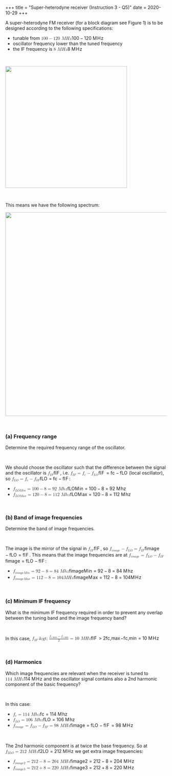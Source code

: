 +++
title = "Super-heterodyne receiver (Instruction 3 - Q5)"
date = 2020-10-29
+++
<p>A super-heterodyne FM receiver (for a block diagram see Figure 1) is to be designed according to the following specifications:</p><ul><li>tunable from <span class="ql-formula" data-value="100-120\ MHz">﻿<span contenteditable="false"><span class="katex"><span class="katex-mathml"><math><semantics><mrow><mn>100</mn><mo>−</mo><mn>120</mn><mtext>&nbsp;</mtext><mi>M</mi><mi>H</mi><mi>z</mi></mrow><annotation encoding="application/x-tex">100-120\ MHz</annotation></semantics></math></span><span class="katex-html" aria-hidden="true"><span class="base"><span class="strut" style="height: 0.72777em; vertical-align: -0.08333em;"></span><span class="mord">1</span><span class="mord">0</span><span class="mord">0</span><span class="mspace" style="margin-right: 0.2222222222222222em;"></span><span class="mbin">−</span><span class="mspace" style="margin-right: 0.2222222222222222em;"></span></span><span class="base"><span class="strut" style="height: 0.68333em; vertical-align: 0em;"></span><span class="mord">1</span><span class="mord">2</span><span class="mord">0</span><span class="mspace">&nbsp;</span><span style="margin-right: 0.10903em;" class="mord mathdefault">M</span><span style="margin-right: 0.08125em;" class="mord mathdefault">H</span><span style="margin-right: 0.04398em;" class="mord mathdefault">z</span></span></span></span></span>﻿</span></li><li>oscillator frequency lower than the tuned frequency</li><li>the IF frequency is <span class="ql-formula" data-value="8\ MHz">﻿<span contenteditable="false"><span class="katex"><span class="katex-mathml"><math><semantics><mrow><mn>8</mn><mtext>&nbsp;</mtext><mi>M</mi><mi>H</mi><mi>z</mi></mrow><annotation encoding="application/x-tex">8\ MHz</annotation></semantics></math></span><span class="katex-html" aria-hidden="true"><span class="base"><span class="strut" style="height: 0.68333em; vertical-align: 0em;"></span><span class="mord">8</span><span class="mspace">&nbsp;</span><span style="margin-right: 0.10903em;" class="mord mathdefault">M</span><span style="margin-right: 0.08125em;" class="mord mathdefault">H</span><span style="margin-right: 0.04398em;" class="mord mathdefault">z</span></span></span></span></span>﻿</span></li></ul><p><br></p><p><img src="https://i.imgur.com/aiz8zcO.png" width="380"></p><p><br></p><p>This means we have the following spectrum:</p><p><img src="https://i.imgur.com/W0YXa6y.png" width="636"></p><p><br></p><h3 id="(a)-frequency-range">(a) Frequency range</h3><p>Determine the required frequency range of the oscillator.</p><p><br></p><p>We should choose the oscillator such that the difference between the signal and the oscillator is <span class="ql-formula" data-value="f_{IF}">﻿<span contenteditable="false"><span class="katex"><span class="katex-mathml"><math><semantics><mrow><msub><mi>f</mi><mrow><mi>I</mi><mi>F</mi></mrow></msub></mrow><annotation encoding="application/x-tex">f_{IF}</annotation></semantics></math></span><span class="katex-html" aria-hidden="true"><span class="base"><span class="strut" style="height: 0.8888799999999999em; vertical-align: -0.19444em;"></span><span class="mord"><span style="margin-right: 0.10764em;" class="mord mathdefault">f</span><span class="msupsub"><span class="vlist-t vlist-t2"><span class="vlist-r"><span class="vlist" style="height: 0.32833099999999993em;"><span class="" style="top: -2.5500000000000003em; margin-left: -0.10764em; margin-right: 0.05em;"><span class="pstrut" style="height: 2.7em;"></span><span class="sizing reset-size6 size3 mtight"><span class="mord mtight"><span style="margin-right: 0.07847em;" class="mord mathdefault mtight">I</span><span style="margin-right: 0.13889em;" class="mord mathdefault mtight">F</span></span></span></span></span><span class="vlist-s">​</span></span><span class="vlist-r"><span class="vlist" style="height: 0.15em;"><span class=""></span></span></span></span></span></span></span></span></span></span>﻿</span>, i.e. <span class="ql-formula" data-value="f_{IF}=f_c-f_{LO}">﻿<span contenteditable="false"><span class="katex"><span class="katex-mathml"><math><semantics><mrow><msub><mi>f</mi><mrow><mi>I</mi><mi>F</mi></mrow></msub><mo>=</mo><msub><mi>f</mi><mi>c</mi></msub><mo>−</mo><msub><mi>f</mi><mrow><mi>L</mi><mi>O</mi></mrow></msub></mrow><annotation encoding="application/x-tex">f_{IF}=f_c-f_{LO}</annotation></semantics></math></span><span class="katex-html" aria-hidden="true"><span class="base"><span class="strut" style="height: 0.8888799999999999em; vertical-align: -0.19444em;"></span><span class="mord"><span style="margin-right: 0.10764em;" class="mord mathdefault">f</span><span class="msupsub"><span class="vlist-t vlist-t2"><span class="vlist-r"><span class="vlist" style="height: 0.32833099999999993em;"><span class="" style="top: -2.5500000000000003em; margin-left: -0.10764em; margin-right: 0.05em;"><span class="pstrut" style="height: 2.7em;"></span><span class="sizing reset-size6 size3 mtight"><span class="mord mtight"><span style="margin-right: 0.07847em;" class="mord mathdefault mtight">I</span><span style="margin-right: 0.13889em;" class="mord mathdefault mtight">F</span></span></span></span></span><span class="vlist-s">​</span></span><span class="vlist-r"><span class="vlist" style="height: 0.15em;"><span class=""></span></span></span></span></span></span><span class="mspace" style="margin-right: 0.2777777777777778em;"></span><span class="mrel">=</span><span class="mspace" style="margin-right: 0.2777777777777778em;"></span></span><span class="base"><span class="strut" style="height: 0.8888799999999999em; vertical-align: -0.19444em;"></span><span class="mord"><span style="margin-right: 0.10764em;" class="mord mathdefault">f</span><span class="msupsub"><span class="vlist-t vlist-t2"><span class="vlist-r"><span class="vlist" style="height: 0.151392em;"><span class="" style="top: -2.5500000000000003em; margin-left: -0.10764em; margin-right: 0.05em;"><span class="pstrut" style="height: 2.7em;"></span><span class="sizing reset-size6 size3 mtight"><span class="mord mathdefault mtight">c</span></span></span></span><span class="vlist-s">​</span></span><span class="vlist-r"><span class="vlist" style="height: 0.15em;"><span class=""></span></span></span></span></span></span><span class="mspace" style="margin-right: 0.2222222222222222em;"></span><span class="mbin">−</span><span class="mspace" style="margin-right: 0.2222222222222222em;"></span></span><span class="base"><span class="strut" style="height: 0.8888799999999999em; vertical-align: -0.19444em;"></span><span class="mord"><span style="margin-right: 0.10764em;" class="mord mathdefault">f</span><span class="msupsub"><span class="vlist-t vlist-t2"><span class="vlist-r"><span class="vlist" style="height: 0.32833099999999993em;"><span class="" style="top: -2.5500000000000003em; margin-left: -0.10764em; margin-right: 0.05em;"><span class="pstrut" style="height: 2.7em;"></span><span class="sizing reset-size6 size3 mtight"><span class="mord mtight"><span class="mord mathdefault mtight">L</span><span style="margin-right: 0.02778em;" class="mord mathdefault mtight">O</span></span></span></span></span><span class="vlist-s">​</span></span><span class="vlist-r"><span class="vlist" style="height: 0.15em;"><span class=""></span></span></span></span></span></span></span></span></span></span>﻿</span> (local oscillator), so <span class="ql-formula" data-value="f_{LO}=f_c-f_{IF}">﻿<span contenteditable="false"><span class="katex"><span class="katex-mathml"><math><semantics><mrow><msub><mi>f</mi><mrow><mi>L</mi><mi>O</mi></mrow></msub><mo>=</mo><msub><mi>f</mi><mi>c</mi></msub><mo>−</mo><msub><mi>f</mi><mrow><mi>I</mi><mi>F</mi></mrow></msub></mrow><annotation encoding="application/x-tex">f_{LO}=f_c-f_{IF}</annotation></semantics></math></span><span class="katex-html" aria-hidden="true"><span class="base"><span class="strut" style="height: 0.8888799999999999em; vertical-align: -0.19444em;"></span><span class="mord"><span style="margin-right: 0.10764em;" class="mord mathdefault">f</span><span class="msupsub"><span class="vlist-t vlist-t2"><span class="vlist-r"><span class="vlist" style="height: 0.32833099999999993em;"><span class="" style="top: -2.5500000000000003em; margin-left: -0.10764em; margin-right: 0.05em;"><span class="pstrut" style="height: 2.7em;"></span><span class="sizing reset-size6 size3 mtight"><span class="mord mtight"><span class="mord mathdefault mtight">L</span><span style="margin-right: 0.02778em;" class="mord mathdefault mtight">O</span></span></span></span></span><span class="vlist-s">​</span></span><span class="vlist-r"><span class="vlist" style="height: 0.15em;"><span class=""></span></span></span></span></span></span><span class="mspace" style="margin-right: 0.2777777777777778em;"></span><span class="mrel">=</span><span class="mspace" style="margin-right: 0.2777777777777778em;"></span></span><span class="base"><span class="strut" style="height: 0.8888799999999999em; vertical-align: -0.19444em;"></span><span class="mord"><span style="margin-right: 0.10764em;" class="mord mathdefault">f</span><span class="msupsub"><span class="vlist-t vlist-t2"><span class="vlist-r"><span class="vlist" style="height: 0.151392em;"><span class="" style="top: -2.5500000000000003em; margin-left: -0.10764em; margin-right: 0.05em;"><span class="pstrut" style="height: 2.7em;"></span><span class="sizing reset-size6 size3 mtight"><span class="mord mathdefault mtight">c</span></span></span></span><span class="vlist-s">​</span></span><span class="vlist-r"><span class="vlist" style="height: 0.15em;"><span class=""></span></span></span></span></span></span><span class="mspace" style="margin-right: 0.2222222222222222em;"></span><span class="mbin">−</span><span class="mspace" style="margin-right: 0.2222222222222222em;"></span></span><span class="base"><span class="strut" style="height: 0.8888799999999999em; vertical-align: -0.19444em;"></span><span class="mord"><span style="margin-right: 0.10764em;" class="mord mathdefault">f</span><span class="msupsub"><span class="vlist-t vlist-t2"><span class="vlist-r"><span class="vlist" style="height: 0.32833099999999993em;"><span class="" style="top: -2.5500000000000003em; margin-left: -0.10764em; margin-right: 0.05em;"><span class="pstrut" style="height: 2.7em;"></span><span class="sizing reset-size6 size3 mtight"><span class="mord mtight"><span style="margin-right: 0.07847em;" class="mord mathdefault mtight">I</span><span style="margin-right: 0.13889em;" class="mord mathdefault mtight">F</span></span></span></span></span><span class="vlist-s">​</span></span><span class="vlist-r"><span class="vlist" style="height: 0.15em;"><span class=""></span></span></span></span></span></span></span></span></span></span>﻿</span>:</p><ul><li><span class="ql-formula" data-value="f_{LOMin}=100-8=92\ Mhz">﻿<span contenteditable="false"><span class="katex"><span class="katex-mathml"><math><semantics><mrow><msub><mi>f</mi><mrow><mi>L</mi><mi>O</mi><mi>M</mi><mi>i</mi><mi>n</mi></mrow></msub><mo>=</mo><mn>100</mn><mo>−</mo><mn>8</mn><mo>=</mo><mn>92</mn><mtext>&nbsp;</mtext><mi>M</mi><mi>h</mi><mi>z</mi></mrow><annotation encoding="application/x-tex">f_{LOMin}=100-8=92\ Mhz</annotation></semantics></math></span><span class="katex-html" aria-hidden="true"><span class="base"><span class="strut" style="height: 0.8888799999999999em; vertical-align: -0.19444em;"></span><span class="mord"><span style="margin-right: 0.10764em;" class="mord mathdefault">f</span><span class="msupsub"><span class="vlist-t vlist-t2"><span class="vlist-r"><span class="vlist" style="height: 0.32833099999999993em;"><span class="" style="top: -2.5500000000000003em; margin-left: -0.10764em; margin-right: 0.05em;"><span class="pstrut" style="height: 2.7em;"></span><span class="sizing reset-size6 size3 mtight"><span class="mord mtight"><span class="mord mathdefault mtight">L</span><span style="margin-right: 0.02778em;" class="mord mathdefault mtight">O</span><span style="margin-right: 0.10903em;" class="mord mathdefault mtight">M</span><span class="mord mathdefault mtight">i</span><span class="mord mathdefault mtight">n</span></span></span></span></span><span class="vlist-s">​</span></span><span class="vlist-r"><span class="vlist" style="height: 0.15em;"><span class=""></span></span></span></span></span></span><span class="mspace" style="margin-right: 0.2777777777777778em;"></span><span class="mrel">=</span><span class="mspace" style="margin-right: 0.2777777777777778em;"></span></span><span class="base"><span class="strut" style="height: 0.72777em; vertical-align: -0.08333em;"></span><span class="mord">1</span><span class="mord">0</span><span class="mord">0</span><span class="mspace" style="margin-right: 0.2222222222222222em;"></span><span class="mbin">−</span><span class="mspace" style="margin-right: 0.2222222222222222em;"></span></span><span class="base"><span class="strut" style="height: 0.64444em; vertical-align: 0em;"></span><span class="mord">8</span><span class="mspace" style="margin-right: 0.2777777777777778em;"></span><span class="mrel">=</span><span class="mspace" style="margin-right: 0.2777777777777778em;"></span></span><span class="base"><span class="strut" style="height: 0.69444em; vertical-align: 0em;"></span><span class="mord">9</span><span class="mord">2</span><span class="mspace">&nbsp;</span><span style="margin-right: 0.10903em;" class="mord mathdefault">M</span><span class="mord mathdefault">h</span><span style="margin-right: 0.04398em;" class="mord mathdefault">z</span></span></span></span></span>﻿</span></li><li><span class="ql-formula" data-value="f_{LOMax}=120-8=112\ Mhz">﻿<span contenteditable="false"><span class="katex"><span class="katex-mathml"><math><semantics><mrow><msub><mi>f</mi><mrow><mi>L</mi><mi>O</mi><mi>M</mi><mi>a</mi><mi>x</mi></mrow></msub><mo>=</mo><mn>120</mn><mo>−</mo><mn>8</mn><mo>=</mo><mn>112</mn><mtext>&nbsp;</mtext><mi>M</mi><mi>h</mi><mi>z</mi></mrow><annotation encoding="application/x-tex">f_{LOMax}=120-8=112\ Mhz</annotation></semantics></math></span><span class="katex-html" aria-hidden="true"><span class="base"><span class="strut" style="height: 0.8888799999999999em; vertical-align: -0.19444em;"></span><span class="mord"><span style="margin-right: 0.10764em;" class="mord mathdefault">f</span><span class="msupsub"><span class="vlist-t vlist-t2"><span class="vlist-r"><span class="vlist" style="height: 0.32833099999999993em;"><span class="" style="top: -2.5500000000000003em; margin-left: -0.10764em; margin-right: 0.05em;"><span class="pstrut" style="height: 2.7em;"></span><span class="sizing reset-size6 size3 mtight"><span class="mord mtight"><span class="mord mathdefault mtight">L</span><span style="margin-right: 0.02778em;" class="mord mathdefault mtight">O</span><span style="margin-right: 0.10903em;" class="mord mathdefault mtight">M</span><span class="mord mathdefault mtight">a</span><span class="mord mathdefault mtight">x</span></span></span></span></span><span class="vlist-s">​</span></span><span class="vlist-r"><span class="vlist" style="height: 0.15em;"><span class=""></span></span></span></span></span></span><span class="mspace" style="margin-right: 0.2777777777777778em;"></span><span class="mrel">=</span><span class="mspace" style="margin-right: 0.2777777777777778em;"></span></span><span class="base"><span class="strut" style="height: 0.72777em; vertical-align: -0.08333em;"></span><span class="mord">1</span><span class="mord">2</span><span class="mord">0</span><span class="mspace" style="margin-right: 0.2222222222222222em;"></span><span class="mbin">−</span><span class="mspace" style="margin-right: 0.2222222222222222em;"></span></span><span class="base"><span class="strut" style="height: 0.64444em; vertical-align: 0em;"></span><span class="mord">8</span><span class="mspace" style="margin-right: 0.2777777777777778em;"></span><span class="mrel">=</span><span class="mspace" style="margin-right: 0.2777777777777778em;"></span></span><span class="base"><span class="strut" style="height: 0.69444em; vertical-align: 0em;"></span><span class="mord">1</span><span class="mord">1</span><span class="mord">2</span><span class="mspace">&nbsp;</span><span style="margin-right: 0.10903em;" class="mord mathdefault">M</span><span class="mord mathdefault">h</span><span style="margin-right: 0.04398em;" class="mord mathdefault">z</span></span></span></span></span>﻿</span> </li></ul><p><br></p><h3 id="(b)-band-of-image-frequencies">(b) Band of image frequencies</h3><p>Determine the band of image frequencies.</p><p><br></p><p>The image is the mirror of the signal in <span class="ql-formula" data-value="f_{IF}">﻿<span contenteditable="false"><span class="katex"><span class="katex-mathml"><math><semantics><mrow><msub><mi>f</mi><mrow><mi>I</mi><mi>F</mi></mrow></msub></mrow><annotation encoding="application/x-tex">f_{IF}</annotation></semantics></math></span><span class="katex-html" aria-hidden="true"><span class="base"><span class="strut" style="height: 0.8888799999999999em; vertical-align: -0.19444em;"></span><span class="mord"><span style="margin-right: 0.10764em;" class="mord mathdefault">f</span><span class="msupsub"><span class="vlist-t vlist-t2"><span class="vlist-r"><span class="vlist" style="height: 0.32833099999999993em;"><span class="" style="top: -2.5500000000000003em; margin-left: -0.10764em; margin-right: 0.05em;"><span class="pstrut" style="height: 2.7em;"></span><span class="sizing reset-size6 size3 mtight"><span class="mord mtight"><span style="margin-right: 0.07847em;" class="mord mathdefault mtight">I</span><span style="margin-right: 0.13889em;" class="mord mathdefault mtight">F</span></span></span></span></span><span class="vlist-s">​</span></span><span class="vlist-r"><span class="vlist" style="height: 0.15em;"><span class=""></span></span></span></span></span></span></span></span></span></span>﻿</span>, so <span class="ql-formula" data-value="f_{image}-f_{LO}=f_{IF}">﻿<span contenteditable="false"><span class="katex"><span class="katex-mathml"><math><semantics><mrow><msub><mi>f</mi><mrow><mi>i</mi><mi>m</mi><mi>a</mi><mi>g</mi><mi>e</mi></mrow></msub><mo>−</mo><msub><mi>f</mi><mrow><mi>L</mi><mi>O</mi></mrow></msub><mo>=</mo><msub><mi>f</mi><mrow><mi>I</mi><mi>F</mi></mrow></msub></mrow><annotation encoding="application/x-tex">f_{image}-f_{LO}=f_{IF}</annotation></semantics></math></span><span class="katex-html" aria-hidden="true"><span class="base"><span class="strut" style="height: 0.980548em; vertical-align: -0.286108em;"></span><span class="mord"><span style="margin-right: 0.10764em;" class="mord mathdefault">f</span><span class="msupsub"><span class="vlist-t vlist-t2"><span class="vlist-r"><span class="vlist" style="height: 0.311664em;"><span class="" style="top: -2.5500000000000003em; margin-left: -0.10764em; margin-right: 0.05em;"><span class="pstrut" style="height: 2.7em;"></span><span class="sizing reset-size6 size3 mtight"><span class="mord mtight"><span class="mord mathdefault mtight">i</span><span class="mord mathdefault mtight">m</span><span class="mord mathdefault mtight">a</span><span style="margin-right: 0.03588em;" class="mord mathdefault mtight">g</span><span class="mord mathdefault mtight">e</span></span></span></span></span><span class="vlist-s">​</span></span><span class="vlist-r"><span class="vlist" style="height: 0.286108em;"><span class=""></span></span></span></span></span></span><span class="mspace" style="margin-right: 0.2222222222222222em;"></span><span class="mbin">−</span><span class="mspace" style="margin-right: 0.2222222222222222em;"></span></span><span class="base"><span class="strut" style="height: 0.8888799999999999em; vertical-align: -0.19444em;"></span><span class="mord"><span style="margin-right: 0.10764em;" class="mord mathdefault">f</span><span class="msupsub"><span class="vlist-t vlist-t2"><span class="vlist-r"><span class="vlist" style="height: 0.32833099999999993em;"><span class="" style="top: -2.5500000000000003em; margin-left: -0.10764em; margin-right: 0.05em;"><span class="pstrut" style="height: 2.7em;"></span><span class="sizing reset-size6 size3 mtight"><span class="mord mtight"><span class="mord mathdefault mtight">L</span><span style="margin-right: 0.02778em;" class="mord mathdefault mtight">O</span></span></span></span></span><span class="vlist-s">​</span></span><span class="vlist-r"><span class="vlist" style="height: 0.15em;"><span class=""></span></span></span></span></span></span><span class="mspace" style="margin-right: 0.2777777777777778em;"></span><span class="mrel">=</span><span class="mspace" style="margin-right: 0.2777777777777778em;"></span></span><span class="base"><span class="strut" style="height: 0.8888799999999999em; vertical-align: -0.19444em;"></span><span class="mord"><span style="margin-right: 0.10764em;" class="mord mathdefault">f</span><span class="msupsub"><span class="vlist-t vlist-t2"><span class="vlist-r"><span class="vlist" style="height: 0.32833099999999993em;"><span class="" style="top: -2.5500000000000003em; margin-left: -0.10764em; margin-right: 0.05em;"><span class="pstrut" style="height: 2.7em;"></span><span class="sizing reset-size6 size3 mtight"><span class="mord mtight"><span style="margin-right: 0.07847em;" class="mord mathdefault mtight">I</span><span style="margin-right: 0.13889em;" class="mord mathdefault mtight">F</span></span></span></span></span><span class="vlist-s">​</span></span><span class="vlist-r"><span class="vlist" style="height: 0.15em;"><span class=""></span></span></span></span></span></span></span></span></span></span>﻿</span>. This means that the image frequencies are at <span class="ql-formula" data-value="f_{image}=f_{LO}-f_{IF}">﻿<span contenteditable="false"><span class="katex"><span class="katex-mathml"><math><semantics><mrow><msub><mi>f</mi><mrow><mi>i</mi><mi>m</mi><mi>a</mi><mi>g</mi><mi>e</mi></mrow></msub><mo>=</mo><msub><mi>f</mi><mrow><mi>L</mi><mi>O</mi></mrow></msub><mo>−</mo><msub><mi>f</mi><mrow><mi>I</mi><mi>F</mi></mrow></msub></mrow><annotation encoding="application/x-tex">f_{image}=f_{LO}-f_{IF}</annotation></semantics></math></span><span class="katex-html" aria-hidden="true"><span class="base"><span class="strut" style="height: 0.980548em; vertical-align: -0.286108em;"></span><span class="mord"><span style="margin-right: 0.10764em;" class="mord mathdefault">f</span><span class="msupsub"><span class="vlist-t vlist-t2"><span class="vlist-r"><span class="vlist" style="height: 0.311664em;"><span class="" style="top: -2.5500000000000003em; margin-left: -0.10764em; margin-right: 0.05em;"><span class="pstrut" style="height: 2.7em;"></span><span class="sizing reset-size6 size3 mtight"><span class="mord mtight"><span class="mord mathdefault mtight">i</span><span class="mord mathdefault mtight">m</span><span class="mord mathdefault mtight">a</span><span style="margin-right: 0.03588em;" class="mord mathdefault mtight">g</span><span class="mord mathdefault mtight">e</span></span></span></span></span><span class="vlist-s">​</span></span><span class="vlist-r"><span class="vlist" style="height: 0.286108em;"><span class=""></span></span></span></span></span></span><span class="mspace" style="margin-right: 0.2777777777777778em;"></span><span class="mrel">=</span><span class="mspace" style="margin-right: 0.2777777777777778em;"></span></span><span class="base"><span class="strut" style="height: 0.8888799999999999em; vertical-align: -0.19444em;"></span><span class="mord"><span style="margin-right: 0.10764em;" class="mord mathdefault">f</span><span class="msupsub"><span class="vlist-t vlist-t2"><span class="vlist-r"><span class="vlist" style="height: 0.32833099999999993em;"><span class="" style="top: -2.5500000000000003em; margin-left: -0.10764em; margin-right: 0.05em;"><span class="pstrut" style="height: 2.7em;"></span><span class="sizing reset-size6 size3 mtight"><span class="mord mtight"><span class="mord mathdefault mtight">L</span><span style="margin-right: 0.02778em;" class="mord mathdefault mtight">O</span></span></span></span></span><span class="vlist-s">​</span></span><span class="vlist-r"><span class="vlist" style="height: 0.15em;"><span class=""></span></span></span></span></span></span><span class="mspace" style="margin-right: 0.2222222222222222em;"></span><span class="mbin">−</span><span class="mspace" style="margin-right: 0.2222222222222222em;"></span></span><span class="base"><span class="strut" style="height: 0.8888799999999999em; vertical-align: -0.19444em;"></span><span class="mord"><span style="margin-right: 0.10764em;" class="mord mathdefault">f</span><span class="msupsub"><span class="vlist-t vlist-t2"><span class="vlist-r"><span class="vlist" style="height: 0.32833099999999993em;"><span class="" style="top: -2.5500000000000003em; margin-left: -0.10764em; margin-right: 0.05em;"><span class="pstrut" style="height: 2.7em;"></span><span class="sizing reset-size6 size3 mtight"><span class="mord mtight"><span style="margin-right: 0.07847em;" class="mord mathdefault mtight">I</span><span style="margin-right: 0.13889em;" class="mord mathdefault mtight">F</span></span></span></span></span><span class="vlist-s">​</span></span><span class="vlist-r"><span class="vlist" style="height: 0.15em;"><span class=""></span></span></span></span></span></span></span></span></span></span>﻿</span>:</p><ul><li><span class="ql-formula" data-value="f_{imageMin}=92-8=84\ Mhz">﻿<span contenteditable="false"><span class="katex"><span class="katex-mathml"><math><semantics><mrow><msub><mi>f</mi><mrow><mi>i</mi><mi>m</mi><mi>a</mi><mi>g</mi><mi>e</mi><mi>M</mi><mi>i</mi><mi>n</mi></mrow></msub><mo>=</mo><mn>92</mn><mo>−</mo><mn>8</mn><mo>=</mo><mn>84</mn><mtext>&nbsp;</mtext><mi>M</mi><mi>h</mi><mi>z</mi></mrow><annotation encoding="application/x-tex">f_{imageMin}=92-8=84\ Mhz</annotation></semantics></math></span><span class="katex-html" aria-hidden="true"><span class="base"><span class="strut" style="height: 0.980548em; vertical-align: -0.286108em;"></span><span class="mord"><span style="margin-right: 0.10764em;" class="mord mathdefault">f</span><span class="msupsub"><span class="vlist-t vlist-t2"><span class="vlist-r"><span class="vlist" style="height: 0.328331em;"><span class="" style="top: -2.5500000000000003em; margin-left: -0.10764em; margin-right: 0.05em;"><span class="pstrut" style="height: 2.7em;"></span><span class="sizing reset-size6 size3 mtight"><span class="mord mtight"><span class="mord mathdefault mtight">i</span><span class="mord mathdefault mtight">m</span><span class="mord mathdefault mtight">a</span><span style="margin-right: 0.03588em;" class="mord mathdefault mtight">g</span><span class="mord mathdefault mtight">e</span><span style="margin-right: 0.10903em;" class="mord mathdefault mtight">M</span><span class="mord mathdefault mtight">i</span><span class="mord mathdefault mtight">n</span></span></span></span></span><span class="vlist-s">​</span></span><span class="vlist-r"><span class="vlist" style="height: 0.286108em;"><span class=""></span></span></span></span></span></span><span class="mspace" style="margin-right: 0.2777777777777778em;"></span><span class="mrel">=</span><span class="mspace" style="margin-right: 0.2777777777777778em;"></span></span><span class="base"><span class="strut" style="height: 0.72777em; vertical-align: -0.08333em;"></span><span class="mord">9</span><span class="mord">2</span><span class="mspace" style="margin-right: 0.2222222222222222em;"></span><span class="mbin">−</span><span class="mspace" style="margin-right: 0.2222222222222222em;"></span></span><span class="base"><span class="strut" style="height: 0.64444em; vertical-align: 0em;"></span><span class="mord">8</span><span class="mspace" style="margin-right: 0.2777777777777778em;"></span><span class="mrel">=</span><span class="mspace" style="margin-right: 0.2777777777777778em;"></span></span><span class="base"><span class="strut" style="height: 0.69444em; vertical-align: 0em;"></span><span class="mord">8</span><span class="mord">4</span><span class="mspace">&nbsp;</span><span style="margin-right: 0.10903em;" class="mord mathdefault">M</span><span class="mord mathdefault">h</span><span style="margin-right: 0.04398em;" class="mord mathdefault">z</span></span></span></span></span>﻿</span> </li><li><span class="ql-formula" data-value="f_{imageMax}=112-8=104MHz">﻿<span contenteditable="false"><span class="katex"><span class="katex-mathml"><math><semantics><mrow><msub><mi>f</mi><mrow><mi>i</mi><mi>m</mi><mi>a</mi><mi>g</mi><mi>e</mi><mi>M</mi><mi>a</mi><mi>x</mi></mrow></msub><mo>=</mo><mn>112</mn><mo>−</mo><mn>8</mn><mo>=</mo><mn>104</mn><mi>M</mi><mi>H</mi><mi>z</mi></mrow><annotation encoding="application/x-tex">f_{imageMax}=112-8=104MHz</annotation></semantics></math></span><span class="katex-html" aria-hidden="true"><span class="base"><span class="strut" style="height: 0.980548em; vertical-align: -0.286108em;"></span><span class="mord"><span style="margin-right: 0.10764em;" class="mord mathdefault">f</span><span class="msupsub"><span class="vlist-t vlist-t2"><span class="vlist-r"><span class="vlist" style="height: 0.328331em;"><span class="" style="top: -2.5500000000000003em; margin-left: -0.10764em; margin-right: 0.05em;"><span class="pstrut" style="height: 2.7em;"></span><span class="sizing reset-size6 size3 mtight"><span class="mord mtight"><span class="mord mathdefault mtight">i</span><span class="mord mathdefault mtight">m</span><span class="mord mathdefault mtight">a</span><span style="margin-right: 0.03588em;" class="mord mathdefault mtight">g</span><span class="mord mathdefault mtight">e</span><span style="margin-right: 0.10903em;" class="mord mathdefault mtight">M</span><span class="mord mathdefault mtight">a</span><span class="mord mathdefault mtight">x</span></span></span></span></span><span class="vlist-s">​</span></span><span class="vlist-r"><span class="vlist" style="height: 0.286108em;"><span class=""></span></span></span></span></span></span><span class="mspace" style="margin-right: 0.2777777777777778em;"></span><span class="mrel">=</span><span class="mspace" style="margin-right: 0.2777777777777778em;"></span></span><span class="base"><span class="strut" style="height: 0.72777em; vertical-align: -0.08333em;"></span><span class="mord">1</span><span class="mord">1</span><span class="mord">2</span><span class="mspace" style="margin-right: 0.2222222222222222em;"></span><span class="mbin">−</span><span class="mspace" style="margin-right: 0.2222222222222222em;"></span></span><span class="base"><span class="strut" style="height: 0.64444em; vertical-align: 0em;"></span><span class="mord">8</span><span class="mspace" style="margin-right: 0.2777777777777778em;"></span><span class="mrel">=</span><span class="mspace" style="margin-right: 0.2777777777777778em;"></span></span><span class="base"><span class="strut" style="height: 0.68333em; vertical-align: 0em;"></span><span class="mord">1</span><span class="mord">0</span><span class="mord">4</span><span style="margin-right: 0.10903em;" class="mord mathdefault">M</span><span style="margin-right: 0.08125em;" class="mord mathdefault">H</span><span style="margin-right: 0.04398em;" class="mord mathdefault">z</span></span></span></span></span>﻿</span></li></ul><p><br></p><h3 id="(c)-minimum-if-frequency">(c) Minimum IF frequency</h3><p>What is the minimum IF frequency required in order to prevent any overlap between the tuning band and the image frequency band?</p><p><br></p><p>In this case, <span class="ql-formula" data-value="f_{IF}>\frac{f_{c,\max}-f_{c,\min}}{2}=10\ MHz">﻿<span contenteditable="false"><span class="katex"><span class="katex-mathml"><math><semantics><mrow><msub><mi>f</mi><mrow><mi>I</mi><mi>F</mi></mrow></msub><mo>&amp;gt;</mo><mfrac><mrow><msub><mi>f</mi><mrow><mi>c</mi><mo separator="true">,</mo><mi>max</mi><mo>⁡</mo></mrow></msub><mo>−</mo><msub><mi>f</mi><mrow><mi>c</mi><mo separator="true">,</mo><mi>min</mi><mo>⁡</mo></mrow></msub></mrow><mn>2</mn></mfrac><mo>=</mo><mn>10</mn><mtext>&nbsp;</mtext><mi>M</mi><mi>H</mi><mi>z</mi></mrow><annotation encoding="application/x-tex">f_{IF}&amp;gt;\frac{f_{c,\max}-f_{c,\min}}{2}=10\ MHz</annotation></semantics></math></span><span class="katex-html" aria-hidden="true"><span class="base"><span class="strut" style="height: 0.8888799999999999em; vertical-align: -0.19444em;"></span><span class="mord"><span style="margin-right: 0.10764em;" class="mord mathdefault">f</span><span class="msupsub"><span class="vlist-t vlist-t2"><span class="vlist-r"><span class="vlist" style="height: 0.32833099999999993em;"><span class="" style="top: -2.5500000000000003em; margin-left: -0.10764em; margin-right: 0.05em;"><span class="pstrut" style="height: 2.7em;"></span><span class="sizing reset-size6 size3 mtight"><span class="mord mtight"><span style="margin-right: 0.07847em;" class="mord mathdefault mtight">I</span><span style="margin-right: 0.13889em;" class="mord mathdefault mtight">F</span></span></span></span></span><span class="vlist-s">​</span></span><span class="vlist-r"><span class="vlist" style="height: 0.15em;"><span class=""></span></span></span></span></span></span><span class="mspace" style="margin-right: 0.2777777777777778em;"></span><span class="mrel">&gt;</span><span class="mspace" style="margin-right: 0.2777777777777778em;"></span></span><span class="base"><span class="strut" style="height: 1.338428em; vertical-align: -0.345em;"></span><span class="mord"><span class="mopen nulldelimiter"></span><span class="mfrac"><span class="vlist-t vlist-t2"><span class="vlist-r"><span class="vlist" style="height: 0.993428em;"><span class="" style="top: -2.6550000000000002em;"><span class="pstrut" style="height: 3em;"></span><span class="sizing reset-size6 size3 mtight"><span class="mord mtight"><span class="mord mtight">2</span></span></span></span><span class="" style="top: -3.23em;"><span class="pstrut" style="height: 3em;"></span><span class="frac-line" style="border-bottom-width: 0.04em;"></span></span><span class="" style="top: -3.50732em;"><span class="pstrut" style="height: 3em;"></span><span class="sizing reset-size6 size3 mtight"><span class="mord mtight"><span class="mord mtight"><span style="margin-right: 0.10764em;" class="mord mathdefault mtight">f</span><span class="msupsub"><span class="vlist-t vlist-t2"><span class="vlist-r"><span class="vlist" style="height: 0.16454285714285716em;"><span class="" style="top: -2.357em; margin-left: -0.10764em; margin-right: 0.07142857142857144em;"><span class="pstrut" style="height: 2.5em;"></span><span class="sizing reset-size3 size1 mtight"><span class="mord mtight"><span class="mord mathdefault mtight">c</span><span class="mpunct mtight">,</span><span class="mop mtight">max</span></span></span></span></span><span class="vlist-s">​</span></span><span class="vlist-r"><span class="vlist" style="height: 0.2818857142857143em;"><span class=""></span></span></span></span></span></span><span class="mbin mtight">−</span><span class="mord mtight"><span style="margin-right: 0.10764em;" class="mord mathdefault mtight">f</span><span class="msupsub"><span class="vlist-t vlist-t2"><span class="vlist-r"><span class="vlist" style="height: 0.3340428571428571em;"><span class="" style="top: -2.357em; margin-left: -0.10764em; margin-right: 0.07142857142857144em;"><span class="pstrut" style="height: 2.5em;"></span><span class="sizing reset-size3 size1 mtight"><span class="mord mtight"><span class="mord mathdefault mtight">c</span><span class="mpunct mtight">,</span><span class="mop mtight">min</span></span></span></span></span><span class="vlist-s">​</span></span><span class="vlist-r"><span class="vlist" style="height: 0.2818857142857143em;"><span class=""></span></span></span></span></span></span></span></span></span></span><span class="vlist-s">​</span></span><span class="vlist-r"><span class="vlist" style="height: 0.345em;"><span class=""></span></span></span></span></span><span class="mclose nulldelimiter"></span></span><span class="mspace" style="margin-right: 0.2777777777777778em;"></span><span class="mrel">=</span><span class="mspace" style="margin-right: 0.2777777777777778em;"></span></span><span class="base"><span class="strut" style="height: 0.68333em; vertical-align: 0em;"></span><span class="mord">1</span><span class="mord">0</span><span class="mspace">&nbsp;</span><span style="margin-right: 0.10903em;" class="mord mathdefault">M</span><span style="margin-right: 0.08125em;" class="mord mathdefault">H</span><span style="margin-right: 0.04398em;" class="mord mathdefault">z</span></span></span></span></span>﻿</span></p><p><br></p><h3 id="(d)-harmonics">(d) Harmonics</h3><p>Which image frequencies are relevant when the receiver is tuned to <span class="ql-formula" data-value="114\ MHz">﻿<span contenteditable="false"><span class="katex"><span class="katex-mathml"><math><semantics><mrow><mn>114</mn><mtext>&nbsp;</mtext><mi>M</mi><mi>H</mi><mi>z</mi></mrow><annotation encoding="application/x-tex">114\ MHz</annotation></semantics></math></span><span class="katex-html" aria-hidden="true"><span class="base"><span class="strut" style="height: 0.68333em; vertical-align: 0em;"></span><span class="mord">1</span><span class="mord">1</span><span class="mord">4</span><span class="mspace">&nbsp;</span><span style="margin-right: 0.10903em;" class="mord mathdefault">M</span><span style="margin-right: 0.08125em;" class="mord mathdefault">H</span><span style="margin-right: 0.04398em;" class="mord mathdefault">z</span></span></span></span></span>﻿</span> and the oscillator signal contains also a 2nd harmonic component of the basic frequency?</p><p><br></p><p>In this case:</p><ul><li><span class="ql-formula" data-value="f_c=114\ Mhz">﻿<span contenteditable="false"><span class="katex"><span class="katex-mathml"><math><semantics><mrow><msub><mi>f</mi><mi>c</mi></msub><mo>=</mo><mn>114</mn><mtext>&nbsp;</mtext><mi>M</mi><mi>h</mi><mi>z</mi></mrow><annotation encoding="application/x-tex">f_c=114\ Mhz</annotation></semantics></math></span><span class="katex-html" aria-hidden="true"><span class="base"><span class="strut" style="height: 0.8888799999999999em; vertical-align: -0.19444em;"></span><span class="mord"><span style="margin-right: 0.10764em;" class="mord mathdefault">f</span><span class="msupsub"><span class="vlist-t vlist-t2"><span class="vlist-r"><span class="vlist" style="height: 0.151392em;"><span class="" style="top: -2.5500000000000003em; margin-left: -0.10764em; margin-right: 0.05em;"><span class="pstrut" style="height: 2.7em;"></span><span class="sizing reset-size6 size3 mtight"><span class="mord mathdefault mtight">c</span></span></span></span><span class="vlist-s">​</span></span><span class="vlist-r"><span class="vlist" style="height: 0.15em;"><span class=""></span></span></span></span></span></span><span class="mspace" style="margin-right: 0.2777777777777778em;"></span><span class="mrel">=</span><span class="mspace" style="margin-right: 0.2777777777777778em;"></span></span><span class="base"><span class="strut" style="height: 0.69444em; vertical-align: 0em;"></span><span class="mord">1</span><span class="mord">1</span><span class="mord">4</span><span class="mspace">&nbsp;</span><span style="margin-right: 0.10903em;" class="mord mathdefault">M</span><span class="mord mathdefault">h</span><span style="margin-right: 0.04398em;" class="mord mathdefault">z</span></span></span></span></span>﻿</span> </li><li><span class="ql-formula" data-value="f_{LO}=106\ Mhz">﻿<span contenteditable="false"><span class="katex"><span class="katex-mathml"><math><semantics><mrow><msub><mi>f</mi><mrow><mi>L</mi><mi>O</mi></mrow></msub><mo>=</mo><mn>106</mn><mtext>&nbsp;</mtext><mi>M</mi><mi>h</mi><mi>z</mi></mrow><annotation encoding="application/x-tex">f_{LO}=106\ Mhz</annotation></semantics></math></span><span class="katex-html" aria-hidden="true"><span class="base"><span class="strut" style="height: 0.8888799999999999em; vertical-align: -0.19444em;"></span><span class="mord"><span style="margin-right: 0.10764em;" class="mord mathdefault">f</span><span class="msupsub"><span class="vlist-t vlist-t2"><span class="vlist-r"><span class="vlist" style="height: 0.32833099999999993em;"><span class="" style="top: -2.5500000000000003em; margin-left: -0.10764em; margin-right: 0.05em;"><span class="pstrut" style="height: 2.7em;"></span><span class="sizing reset-size6 size3 mtight"><span class="mord mtight"><span class="mord mathdefault mtight">L</span><span style="margin-right: 0.02778em;" class="mord mathdefault mtight">O</span></span></span></span></span><span class="vlist-s">​</span></span><span class="vlist-r"><span class="vlist" style="height: 0.15em;"><span class=""></span></span></span></span></span></span><span class="mspace" style="margin-right: 0.2777777777777778em;"></span><span class="mrel">=</span><span class="mspace" style="margin-right: 0.2777777777777778em;"></span></span><span class="base"><span class="strut" style="height: 0.69444em; vertical-align: 0em;"></span><span class="mord">1</span><span class="mord">0</span><span class="mord">6</span><span class="mspace">&nbsp;</span><span style="margin-right: 0.10903em;" class="mord mathdefault">M</span><span class="mord mathdefault">h</span><span style="margin-right: 0.04398em;" class="mord mathdefault">z</span></span></span></span></span>﻿</span> </li><li><span class="ql-formula" data-value="f_{image}=f_{LO}-f_{IF}=98\ MHz">﻿<span contenteditable="false"><span class="katex"><span class="katex-mathml"><math><semantics><mrow><msub><mi>f</mi><mrow><mi>i</mi><mi>m</mi><mi>a</mi><mi>g</mi><mi>e</mi></mrow></msub><mo>=</mo><msub><mi>f</mi><mrow><mi>L</mi><mi>O</mi></mrow></msub><mo>−</mo><msub><mi>f</mi><mrow><mi>I</mi><mi>F</mi></mrow></msub><mo>=</mo><mn>98</mn><mtext>&nbsp;</mtext><mi>M</mi><mi>H</mi><mi>z</mi></mrow><annotation encoding="application/x-tex">f_{image}=f_{LO}-f_{IF}=98\ MHz</annotation></semantics></math></span><span class="katex-html" aria-hidden="true"><span class="base"><span class="strut" style="height: 0.980548em; vertical-align: -0.286108em;"></span><span class="mord"><span style="margin-right: 0.10764em;" class="mord mathdefault">f</span><span class="msupsub"><span class="vlist-t vlist-t2"><span class="vlist-r"><span class="vlist" style="height: 0.311664em;"><span class="" style="top: -2.5500000000000003em; margin-left: -0.10764em; margin-right: 0.05em;"><span class="pstrut" style="height: 2.7em;"></span><span class="sizing reset-size6 size3 mtight"><span class="mord mtight"><span class="mord mathdefault mtight">i</span><span class="mord mathdefault mtight">m</span><span class="mord mathdefault mtight">a</span><span style="margin-right: 0.03588em;" class="mord mathdefault mtight">g</span><span class="mord mathdefault mtight">e</span></span></span></span></span><span class="vlist-s">​</span></span><span class="vlist-r"><span class="vlist" style="height: 0.286108em;"><span class=""></span></span></span></span></span></span><span class="mspace" style="margin-right: 0.2777777777777778em;"></span><span class="mrel">=</span><span class="mspace" style="margin-right: 0.2777777777777778em;"></span></span><span class="base"><span class="strut" style="height: 0.8888799999999999em; vertical-align: -0.19444em;"></span><span class="mord"><span style="margin-right: 0.10764em;" class="mord mathdefault">f</span><span class="msupsub"><span class="vlist-t vlist-t2"><span class="vlist-r"><span class="vlist" style="height: 0.32833099999999993em;"><span class="" style="top: -2.5500000000000003em; margin-left: -0.10764em; margin-right: 0.05em;"><span class="pstrut" style="height: 2.7em;"></span><span class="sizing reset-size6 size3 mtight"><span class="mord mtight"><span class="mord mathdefault mtight">L</span><span style="margin-right: 0.02778em;" class="mord mathdefault mtight">O</span></span></span></span></span><span class="vlist-s">​</span></span><span class="vlist-r"><span class="vlist" style="height: 0.15em;"><span class=""></span></span></span></span></span></span><span class="mspace" style="margin-right: 0.2222222222222222em;"></span><span class="mbin">−</span><span class="mspace" style="margin-right: 0.2222222222222222em;"></span></span><span class="base"><span class="strut" style="height: 0.8888799999999999em; vertical-align: -0.19444em;"></span><span class="mord"><span style="margin-right: 0.10764em;" class="mord mathdefault">f</span><span class="msupsub"><span class="vlist-t vlist-t2"><span class="vlist-r"><span class="vlist" style="height: 0.32833099999999993em;"><span class="" style="top: -2.5500000000000003em; margin-left: -0.10764em; margin-right: 0.05em;"><span class="pstrut" style="height: 2.7em;"></span><span class="sizing reset-size6 size3 mtight"><span class="mord mtight"><span style="margin-right: 0.07847em;" class="mord mathdefault mtight">I</span><span style="margin-right: 0.13889em;" class="mord mathdefault mtight">F</span></span></span></span></span><span class="vlist-s">​</span></span><span class="vlist-r"><span class="vlist" style="height: 0.15em;"><span class=""></span></span></span></span></span></span><span class="mspace" style="margin-right: 0.2777777777777778em;"></span><span class="mrel">=</span><span class="mspace" style="margin-right: 0.2777777777777778em;"></span></span><span class="base"><span class="strut" style="height: 0.68333em; vertical-align: 0em;"></span><span class="mord">9</span><span class="mord">8</span><span class="mspace">&nbsp;</span><span style="margin-right: 0.10903em;" class="mord mathdefault">M</span><span style="margin-right: 0.08125em;" class="mord mathdefault">H</span><span style="margin-right: 0.04398em;" class="mord mathdefault">z</span></span></span></span></span>﻿</span></li></ul><p><br></p><p>The 2nd harmonic component is at twice the base frequency. So at <span class="ql-formula" data-value="f_{2LO}=212\ MHz">﻿<span contenteditable="false"><span class="katex"><span class="katex-mathml"><math><semantics><mrow><msub><mi>f</mi><mrow><mn>2</mn><mi>L</mi><mi>O</mi></mrow></msub><mo>=</mo><mn>212</mn><mtext>&nbsp;</mtext><mi>M</mi><mi>H</mi><mi>z</mi></mrow><annotation encoding="application/x-tex">f_{2LO}=212\ MHz</annotation></semantics></math></span><span class="katex-html" aria-hidden="true"><span class="base"><span class="strut" style="height: 0.8888799999999999em; vertical-align: -0.19444em;"></span><span class="mord"><span style="margin-right: 0.10764em;" class="mord mathdefault">f</span><span class="msupsub"><span class="vlist-t vlist-t2"><span class="vlist-r"><span class="vlist" style="height: 0.32833099999999993em;"><span class="" style="top: -2.5500000000000003em; margin-left: -0.10764em; margin-right: 0.05em;"><span class="pstrut" style="height: 2.7em;"></span><span class="sizing reset-size6 size3 mtight"><span class="mord mtight"><span class="mord mtight">2</span><span class="mord mathdefault mtight">L</span><span style="margin-right: 0.02778em;" class="mord mathdefault mtight">O</span></span></span></span></span><span class="vlist-s">​</span></span><span class="vlist-r"><span class="vlist" style="height: 0.15em;"><span class=""></span></span></span></span></span></span><span class="mspace" style="margin-right: 0.2777777777777778em;"></span><span class="mrel">=</span><span class="mspace" style="margin-right: 0.2777777777777778em;"></span></span><span class="base"><span class="strut" style="height: 0.68333em; vertical-align: 0em;"></span><span class="mord">2</span><span class="mord">1</span><span class="mord">2</span><span class="mspace">&nbsp;</span><span style="margin-right: 0.10903em;" class="mord mathdefault">M</span><span style="margin-right: 0.08125em;" class="mord mathdefault">H</span><span style="margin-right: 0.04398em;" class="mord mathdefault">z</span></span></span></span></span>﻿</span> we get extra image frequencies:</p><ul><li><span class="ql-formula" data-value="f_{image2}=212-8=204\ MHz">﻿<span contenteditable="false"><span class="katex"><span class="katex-mathml"><math><semantics><mrow><msub><mi>f</mi><mrow><mi>i</mi><mi>m</mi><mi>a</mi><mi>g</mi><mi>e</mi><mn>2</mn></mrow></msub><mo>=</mo><mn>212</mn><mo>−</mo><mn>8</mn><mo>=</mo><mn>204</mn><mtext>&nbsp;</mtext><mi>M</mi><mi>H</mi><mi>z</mi></mrow><annotation encoding="application/x-tex">f_{image2}=212-8=204\ MHz</annotation></semantics></math></span><span class="katex-html" aria-hidden="true"><span class="base"><span class="strut" style="height: 0.980548em; vertical-align: -0.286108em;"></span><span class="mord"><span style="margin-right: 0.10764em;" class="mord mathdefault">f</span><span class="msupsub"><span class="vlist-t vlist-t2"><span class="vlist-r"><span class="vlist" style="height: 0.311664em;"><span class="" style="top: -2.5500000000000003em; margin-left: -0.10764em; margin-right: 0.05em;"><span class="pstrut" style="height: 2.7em;"></span><span class="sizing reset-size6 size3 mtight"><span class="mord mtight"><span class="mord mathdefault mtight">i</span><span class="mord mathdefault mtight">m</span><span class="mord mathdefault mtight">a</span><span style="margin-right: 0.03588em;" class="mord mathdefault mtight">g</span><span class="mord mathdefault mtight">e</span><span class="mord mtight">2</span></span></span></span></span><span class="vlist-s">​</span></span><span class="vlist-r"><span class="vlist" style="height: 0.286108em;"><span class=""></span></span></span></span></span></span><span class="mspace" style="margin-right: 0.2777777777777778em;"></span><span class="mrel">=</span><span class="mspace" style="margin-right: 0.2777777777777778em;"></span></span><span class="base"><span class="strut" style="height: 0.72777em; vertical-align: -0.08333em;"></span><span class="mord">2</span><span class="mord">1</span><span class="mord">2</span><span class="mspace" style="margin-right: 0.2222222222222222em;"></span><span class="mbin">−</span><span class="mspace" style="margin-right: 0.2222222222222222em;"></span></span><span class="base"><span class="strut" style="height: 0.64444em; vertical-align: 0em;"></span><span class="mord">8</span><span class="mspace" style="margin-right: 0.2777777777777778em;"></span><span class="mrel">=</span><span class="mspace" style="margin-right: 0.2777777777777778em;"></span></span><span class="base"><span class="strut" style="height: 0.68333em; vertical-align: 0em;"></span><span class="mord">2</span><span class="mord">0</span><span class="mord">4</span><span class="mspace">&nbsp;</span><span style="margin-right: 0.10903em;" class="mord mathdefault">M</span><span style="margin-right: 0.08125em;" class="mord mathdefault">H</span><span style="margin-right: 0.04398em;" class="mord mathdefault">z</span></span></span></span></span>﻿</span> </li><li><span class="ql-formula" data-value="f_{image3}=212+8=220\ MHz">﻿<span contenteditable="false"><span class="katex"><span class="katex-mathml"><math><semantics><mrow><msub><mi>f</mi><mrow><mi>i</mi><mi>m</mi><mi>a</mi><mi>g</mi><mi>e</mi><mn>3</mn></mrow></msub><mo>=</mo><mn>212</mn><mo>+</mo><mn>8</mn><mo>=</mo><mn>220</mn><mtext>&nbsp;</mtext><mi>M</mi><mi>H</mi><mi>z</mi></mrow><annotation encoding="application/x-tex">f_{image3}=212+8=220\ MHz</annotation></semantics></math></span><span class="katex-html" aria-hidden="true"><span class="base"><span class="strut" style="height: 0.980548em; vertical-align: -0.286108em;"></span><span class="mord"><span style="margin-right: 0.10764em;" class="mord mathdefault">f</span><span class="msupsub"><span class="vlist-t vlist-t2"><span class="vlist-r"><span class="vlist" style="height: 0.311664em;"><span class="" style="top: -2.5500000000000003em; margin-left: -0.10764em; margin-right: 0.05em;"><span class="pstrut" style="height: 2.7em;"></span><span class="sizing reset-size6 size3 mtight"><span class="mord mtight"><span class="mord mathdefault mtight">i</span><span class="mord mathdefault mtight">m</span><span class="mord mathdefault mtight">a</span><span style="margin-right: 0.03588em;" class="mord mathdefault mtight">g</span><span class="mord mathdefault mtight">e</span><span class="mord mtight">3</span></span></span></span></span><span class="vlist-s">​</span></span><span class="vlist-r"><span class="vlist" style="height: 0.286108em;"><span class=""></span></span></span></span></span></span><span class="mspace" style="margin-right: 0.2777777777777778em;"></span><span class="mrel">=</span><span class="mspace" style="margin-right: 0.2777777777777778em;"></span></span><span class="base"><span class="strut" style="height: 0.72777em; vertical-align: -0.08333em;"></span><span class="mord">2</span><span class="mord">1</span><span class="mord">2</span><span class="mspace" style="margin-right: 0.2222222222222222em;"></span><span class="mbin">+</span><span class="mspace" style="margin-right: 0.2222222222222222em;"></span></span><span class="base"><span class="strut" style="height: 0.64444em; vertical-align: 0em;"></span><span class="mord">8</span><span class="mspace" style="margin-right: 0.2777777777777778em;"></span><span class="mrel">=</span><span class="mspace" style="margin-right: 0.2777777777777778em;"></span></span><span class="base"><span class="strut" style="height: 0.68333em; vertical-align: 0em;"></span><span class="mord">2</span><span class="mord">2</span><span class="mord">0</span><span class="mspace">&nbsp;</span><span style="margin-right: 0.10903em;" class="mord mathdefault">M</span><span style="margin-right: 0.08125em;" class="mord mathdefault">H</span><span style="margin-right: 0.04398em;" class="mord mathdefault">z</span></span></span></span></span>﻿</span></li></ul><p><br></p>